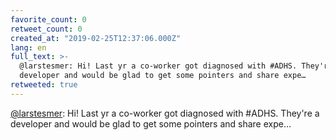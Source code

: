 ```yaml
---
favorite_count: 0
retweet_count: 0
created_at: "2019-02-25T12:37:06.000Z"
lang: en
full_text: >-
  @larstesmer: Hi! Last yr a co-worker got diagnosed with #ADHS. They're a
  developer and would be glad to get some pointers and share expe…
retweeted: true
---
```


[@larstesmer](https://twitter.com/larstesmer): Hi! Last yr a co-worker got
diagnosed with #ADHS. They're a developer and would be glad to get some pointers
and share expe…
